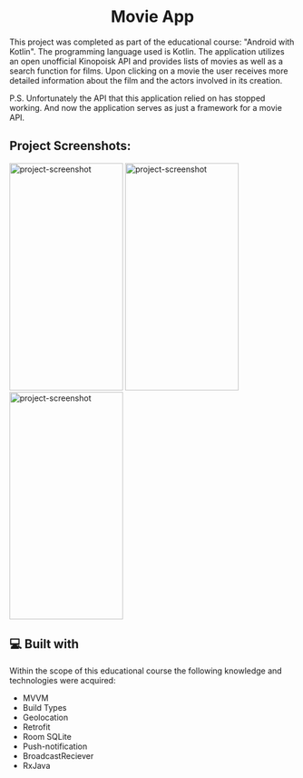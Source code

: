 <h1 align="center" id="title">Movie App</h1>

<p id="description">
  This project was completed as part of the educational course: "Android with Kotlin". The programming language used is Kotlin. The application utilizes an open unofficial Kinopoisk API and provides lists of movies as well as a search function for films. Upon clicking on a movie the user receives more detailed information about the film and the actors involved in its creation. 
  
  P.S. Unfortunately the API that this application relied on has stopped working. And now the application serves as just a framework for a movie API.</p>

<h2>Project Screenshots:</h2>

<img src="https://i.ibb.co.com/P6BXpwX/IMG-20230924-194552.jpg" alt="project-screenshot" width="200" height="400/"> <img src="https://i.ibb.co.com/c3nyZYj/IMG-20230924-194530.jpg" alt="project-screenshot" width="200" height="400/"> <img src="https://i.ibb.co.com/9qpp8VX/IMG-20230924-194501.jpg" alt="project-screenshot" width="200" height="400/">

  
  
<h2>💻 Built with</h2>

Within the scope of this educational course the following knowledge and technologies were acquired:

*   MVVM
*   Build Types
*   Geolocation
*   Retrofit
*   Room SQLite
*   Push-notification
*   BroadcastReciever
*   RxJava
